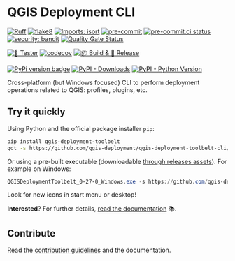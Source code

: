 # QGIS Deployment CLI

[![Ruff](https://img.shields.io/endpoint?url=https://raw.githubusercontent.com/astral-sh/ruff/main/assets/badge/v2.json)](https://github.com/astral-sh/ruff)
[![flake8](https://img.shields.io/badge/linter-flake8-green)](https://flake8.pycqa.org/)
[![Imports: isort](https://img.shields.io/badge/%20imports-isort-%231674b1?style=flat&labelColor=ef8336)](https://pycqa.github.io/isort/)
[![pre-commit](https://img.shields.io/badge/pre--commit-enabled-brightgreen?logo=pre-commit&logoColor=white)](https://github.com/pre-commit/pre-commit)
[![pre-commit.ci status](https://results.pre-commit.ci/badge/github/qgis-deployment/qgis-deployment-toolbelt-cli/main.svg)](https://results.pre-commit.ci/latest/github/qgis-deployment/qgis-deployment-toolbelt-cli/main)
[![security: bandit](https://img.shields.io/badge/security-bandit-yellow.svg)](https://github.com/PyCQA/bandit)
[![Quality Gate Status](https://sonarcloud.io/api/project_badges/measure?project=Guts_qgis-deployment-cli&metric=alert_status)](https://sonarcloud.io/summary/new_code?id=Guts_qgis-deployment-cli)

[![🎳 Tester](https://github.com/qgis-deployment/qgis-deployment-toolbelt-cli/actions/workflows/tests.yml/badge.svg)](https://github.com/qgis-deployment/qgis-deployment-toolbelt-cli/actions/workflows/tests.yml)
[![codecov](https://codecov.io/gh/qgis-deployment/qgis-deployment-toolbelt-cli/branch/main/graph/badge.svg?token=ZHGRNMA7TV)](https://codecov.io/gh/qgis-deployment/qgis-deployment-toolbelt-cli)
[![📦 Build & 🚀 Release](https://github.com/qgis-deployment/qgis-deployment-toolbelt-cli/actions/workflows/build_release.yml/badge.svg?branch=main)](https://github.com/qgis-deployment/qgis-deployment-toolbelt-cli/actions/workflows/build_release.yml)

[![PyPi version badge](https://badgen.net/pypi/v/qgis-deployment-toolbelt)](https://pypi.org/project/qgis-deployment-toolbelt/)
[![PyPI - Downloads](https://img.shields.io/pypi/dm/qgis-deployment-toolbelt)](https://pypi.org/project/qgis-deployment-toolbelt/)
[![PyPI - Python Version](https://img.shields.io/pypi/pyversions/qgis-deployment-toolbelt)](https://pypi.org/project/qgis-deployment-toolbelt/)

Cross-platform (but Windows focused) CLI to perform deployment operations related to QGIS: profiles, plugins, etc.

## Try it quickly

Using Python and the official package installer `pip`:

```sh
pip install qgis-deployment-toolbelt
qdt -s https://github.com/qgis-deployment/qgis-deployment-toolbelt-cli/raw/main/examples/scenarios/demo-scenario.qdt.yml
```

Or using a pre-built executable (downloadable [through releases assets](https://github.com/qgis-deployment/qgis-deployment-toolbelt-cli/releases/latest)). For example on Windows:

```powershell
QGISDeploymentToolbelt_0-27-0_Windows.exe -s https://github.com/qgis-deployment/qgis-deployment-toolbelt-cli/raw/main/examples/scenarios/demo-scenario.qdt.yml
```

Look for new icons in start menu or desktop!

**Interested**? For further details, [read the documentation](https://qgis-deployment.github.io/qgis-deployment-toolbelt-cli/) :books:.

## Contribute

Read the [contribution guidelines](CONTRIBUTING.md) and the documentation.
